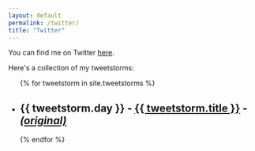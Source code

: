 ```yaml
---
layout: default
permalink: /twitter/
title: "Twitter"
---
```


You can find me on Twitter [here](https://twitter.com/guscuddy).

Here's a collection of my tweetstorms:


<ul>
  {% for tweetstorm in site.tweetstorms %}
  <li>
    <h2 class="f4"> {{ tweetstorm.day }} - <a href="{{ tweetstorm.url }}">{{ tweetstorm.title }}</a> - <i><a class="link" href="{{ tweetstorm.tweet }}" target="_blank">(original)</a></i></h2>
    </li>
  {% endfor %}
</ul>
